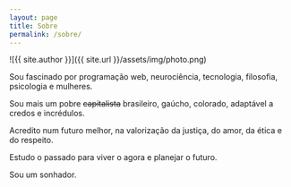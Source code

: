 ```yaml
---
layout: page
title: Sobre
permalink: /sobre/
---
```


![{{ site.author }}]({{ site.url }}/assets/img/photo.png)

Sou fascinado por programação web, neurociência, tecnologia, filosofia, psicologia e mulheres.

Sou mais um pobre ~~capitalista~~ brasileiro, gaúcho, colorado, adaptável a credos e incrédulos.

Acredito num futuro melhor, na valorização da justiça, do amor, da ética e do respeito.

Estudo o passado para viver o agora e planejar o futuro.

Sou um sonhador.
